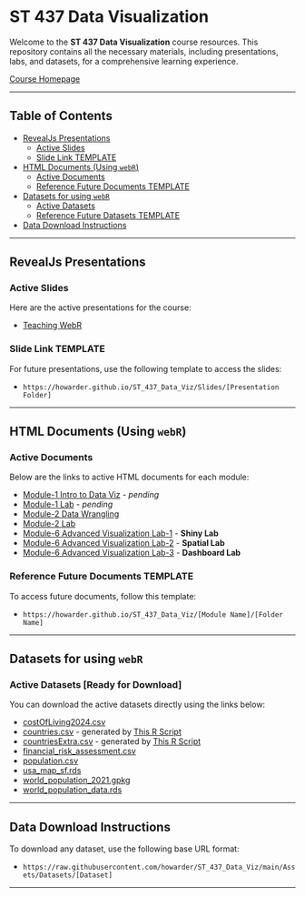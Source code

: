 # ST 437 Data Visualization

Welcome to the **ST 437 Data Visualization** course resources. This repository contains all the necessary materials, including presentations, labs, and datasets, for a comprehensive learning experience.

[Course Homepage](https://howarder.github.io/ST_437_Data_Viz/)

---

## Table of Contents

- [RevealJs Presentations](#revealjs-presentations)
  - [Active Slides](#active-slides)
  - [Slide Link TEMPLATE](#slide-link-template)
- [HTML Documents (Using `webR`)](#html-documents-using-webr)
  - [Active Documents](#active-documents)
  - [Reference Future Documents TEMPLATE](#reference-future-documents-template)
- [Datasets for using `webR`](#datasets-for-using-webr)
  - [Active Datasets](#active-datasets-ready-for-download)
  - [Reference Future Datasets TEMPLATE](#reference-future-datasets-template)
- [Data Download Instructions](#data-download-instructions)

---

## RevealJs Presentations

### Active Slides

Here are the active presentations for the course:

- [Teaching WebR](https://howarder.github.io/ST_437_Data_Viz/Slides/Teaching-WebR)

### Slide Link TEMPLATE

For future presentations, use the following template to access the slides:

- `https://howarder.github.io/ST_437_Data_Viz/Slides/[Presentation Folder]`

---

## HTML Documents (Using `webR`)

### Active Documents

Below are the links to active HTML documents for each module:

- [Module-1 Intro to Data Viz](https://howarder.github.io/ST_437_Data_Viz/Module-1/Intro_to_Data_Viz) - *pending*
- [Module-1 Lab](https://howarder.github.io/ST_437_Data_Viz/Module-1/Lab) - *pending*
- [Module-2 Data Wrangling](https://howarder.github.io/ST_437_Data_Viz/Module-2/Data_Wrangling)
- [Module-2 Lab](https://howarder.github.io/ST_437_Data_Viz/Module-2/Lab)
- [Module-6 Advanced Visualization Lab-1](https://howarder.github.io/ST_437_Data_Viz/Module-6/Lab-1) - **Shiny Lab**
- [Module-6 Advanced Visualization Lab-2](https://howarder.github.io/ST_437_Data_Viz/Module-6/Lab-2) - **Spatial Lab**
- [Module-6 Advanced Visualization Lab-3](https://howarder.github.io/ST_437_Data_Viz/Module-6/Lab-3) - **Dashboard Lab**

### Reference Future Documents TEMPLATE

To access future documents, follow this template:

- `https://howarder.github.io/ST_437_Data_Viz/[Module Name]/[Folder Name]`

---

## Datasets for using `webR`

### Active Datasets [Ready for Download]

You can download the active datasets directly using the links below:

- [costOfLiving2024.csv](https://raw.githubusercontent.com/howarder/ST_437_Data_Viz/main/Assets/Datasets/costOfLiving2024.csv)
- [countries.csv](https://raw.githubusercontent.com/howarder/ST_437_Data_Viz/main/Assets/Datasets/countries.csv) - generated by [This R Script](https://github.com/howarder/ST_437_Data_Viz/blob/main/Module-2/Lab/Dataset%20Creation.r)
- [countriesExtra.csv](https://raw.githubusercontent.com/howarder/ST_437_Data_Viz/main/Assets/Datasets/countriesExtra.csv) - generated by [This R Script](https://github.com/howarder/ST_437_Data_Viz/blob/main/Module-2/Lab/Dataset%20Creation.r)
- [financial_risk_assessment.csv](https://raw.githubusercontent.com/howarder/ST_437_Data_Viz/main/Assets/Datasets/financial_risk_assessment.csv)
- [population.csv](https://raw.githubusercontent.com/howarder/ST_437_Data_Viz/main/Assets/Datasets/population.csv)
- [usa_map_sf.rds](https://raw.githubusercontent.com/howarder/ST_437_Data_Viz/main/Assets/Datasets/usa_map_sf.rds)
- [world_population_2021.gpkg](https://raw.githubusercontent.com/howarder/ST_437_Data_Viz/main/Assets/Datasets/world_population_2021.gpkg)
- [world_population_data.rds](https://raw.githubusercontent.com/howarder/ST_437_Data_Viz/main/Assets/Datasets/world_population_data.rds)

---

## Data Download Instructions

To download any dataset, use the following base URL format:

- `https://raw.githubusercontent.com/howarder/ST_437_Data_Viz/main/Assets/Datasets/[Dataset]`

---

